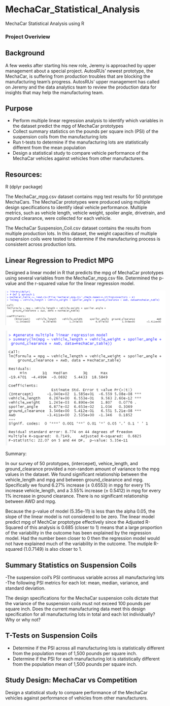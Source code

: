 # MechaCar_Statistical_Analysis
MechaCar Statistical Analysis using R

### Project Overiview
 
## Background
 
A few weeks after starting his new role, Jeremy is approached by upper management about a special project. 
AutosRUs’ newest prototype, the MechaCar, is suffering from production troubles that are blocking the manufacturing team’s progress. AutosRUs’ upper management has called on Jeremy and the data analytics team to review the production data for insights that may help the manufacturing team.
 
## Purpose
 
- Perform multiple linear regression analysis to identify which variables in the dataset predict the mpg of MechaCar prototypes
- Collect summary statistics on the pounds per square inch (PSI) of the suspension coils from the manufacturing lots
- Run t-tests to determine if the manufacturing lots are statistically different from the mean population
- Design a statistical study to compare vehicle performance of the MechaCar vehicles against vehicles from other manufacturers. 


## Resources:
 
R (dplyr package)

The MechaCar_mpg.csv dataset contains mpg test results for 50 prototype MechaCars. The MechaCar prototypes were produced using multiple design specifications to identify ideal vehicle performance. Multiple metrics, such as vehicle length, vehicle weight, spoiler angle, drivetrain, and ground clearance, were collected for each vehicle. 
 
The MechaCar Suspension_Coil.csv dataset contains the results from multiple production lots. In this dataset, the weight capacities of multiple suspension coils were tested to determine if the manufacturing process is consistent across production lots. 
 

## Linear Regression to Predict MPG

Designed a linear model in R that predicts the mpg of MechaCar prototypes using several variables from the MechaCar_mpg.csv file. Determined the p-value and the r-squared value for the linear regression model.

![D1_MechaCar_lm.PNG](D1_MechaCar_lm.PNG)

![D1_MechaCar_summarize.PNG](D1_MechaCar_summarize.PNG)

Summary:

In our survey of 50 prototypes, (intercepet), vehice_length, and ground_clearance provided a non-random amount of variance to the mpg values in the dataset. We found significant relationship between the vehicle_length and mpg and between ground_clearance and mpg. Specifically we found 6.27% increase (± 0.6553) in mpg for every 1% increase vehicle_length, and a 3.55% increase (± 0.5412) in mpg for every 1% increase in ground clearance.  There is no significant relationship between AWD and mpg.

Because the p-value of model (5.35e-11) is less than the alpha 0.05, the slope of the linear model is not considered to be zero. The linear model predict mpg of MechCar proptotype effectively since the Adjusted R-Squared of this analysis is 0.685 (closer to 1) means that a large proportion of the variability in the outcome has been explained by the regression model.  Had the number been closer to 0 then the regression model would not have explained much of the variability in the outcome.  The mutiple R-squared (1.0.7149) is also closer to 1.


## Summary Statistics on Suspension Coils
 

-The suspension coil’s PSI continuous variable across all manufacturing lots
-The following PSI metrics for each lot: mean, median, variance, and standard deviation.



The design specifications for the MechaCar suspension coils dictate that the variance of the suspension coils must not exceed 100 pounds per square inch. 
Does the current manufacturing data meet this design specification for all manufacturing lots in total and each lot individually? Why or why not?


## T-Tests on Suspension Coils

- Determine if the PSI across all manufacturing lots is statistically different from the population mean of 1,500 pounds per square inch.
- Determine if the PSI for each manufacturing lot is statistically different from the population mean of 1,500 pounds per square inch.


## Study Design: MechaCar vs Competition
Design a statistical study to compare performance of the MechaCar vehicles against performance of vehicles from other manufacturers.